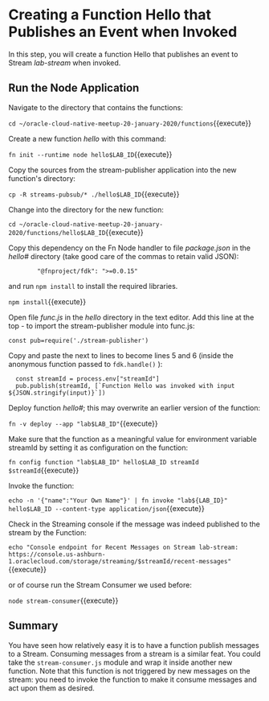 # Creating a Function Hello that Publishes an Event when Invoked

In this step, you will create a function Hello that publishes an event to Stream *lab-stream* when invoked.

## Run the Node Application

Navigate to the directory that contains the functions:

`cd ~/oracle-cloud-native-meetup-20-january-2020/functions`{{execute}}

Create a new function *hello* with this command:

`fn init --runtime node hello$LAB_ID`{{execute}}

Copy the sources from the stream-publisher application into the new function's directory:

`cp -R streams-pubsub/* ./hello$LAB_ID`{{execute}}

Change into the directory for the new function:

`cd ~/oracle-cloud-native-meetup-20-january-2020/functions/hello$LAB_ID`{{execute}}

Copy this dependency on the Fn Node handler to file *package.json* in the *hello#* directory (take good care of the commas to retain valid JSON):

```
		"@fnproject/fdk": ">=0.0.15"
```

and run `npm install` to install the required libraries.

`npm install`{{execute}} 

Open file *func.js* in the *hello* directory in the text editor. Add this line at the top - to import the stream-publisher module into func.js: 

`const pub=require('./stream-publisher')`

Copy and paste the next to lines to become lines 5 and 6 (inside the anonymous function passed to `fdk.handle()` ):
```
  const streamId = process.env["streamId"]
  pub.publish(streamId, [`Function Hello was invoked with input ${JSON.stringify(input)}`])
```

Deploy function *hello#*; this may overwrite an earlier version of the function:

`fn -v deploy --app "lab$LAB_ID"`{{execute}}

Make sure that the function as a meaningful value for environment variable streamId by setting it as configuration on the function:

`fn config function "lab$LAB_ID" hello$LAB_ID streamId $streamId`{{execute}}

Invoke the function:

`echo -n '{"name":"Your Own Name"}' | fn invoke "lab${LAB_ID}" hello$LAB_ID --content-type application/json`{{execute}}

Check in the Streaming console if the message was indeed published to the stream by the Function:

`echo "Console endpoint for Recent Messages on Stream lab-stream: https://console.us-ashburn-1.oraclecloud.com/storage/streaming/$streamId/recent-messages"`{{execute}}

or of course run the Stream Consumer we used before:

`node stream-consumer`{{execute}}

## Summary
You have seen how relatively easy it is to have a function publish messages to a Stream. Consuming messages from a stream is a similar feat. You could take the `stream-consumer.js` module and wrap it inside another new function. Note that this function is not triggered by new messages on the stream: you need to invoke the function to make it consume messages and act upon them as desired.
